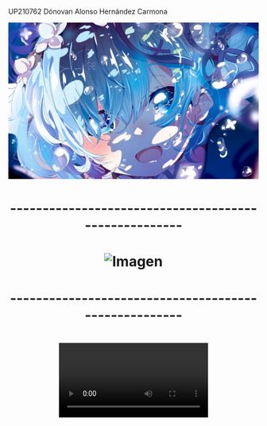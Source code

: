 UP210762
Dónovan Alonso Hernández Carmona

<center>

![Screenshot](719179.png)

<h1>-----------------------------------------------------<h1>

![Imagen](https://www.youtube.com/watch?v=cqbxQRP7e1Y)

<h1>-----------------------------------------------------<h1>

![Wallparer](mylivewallpapers.com-Goku-Ultra-Instinct.mp4)
